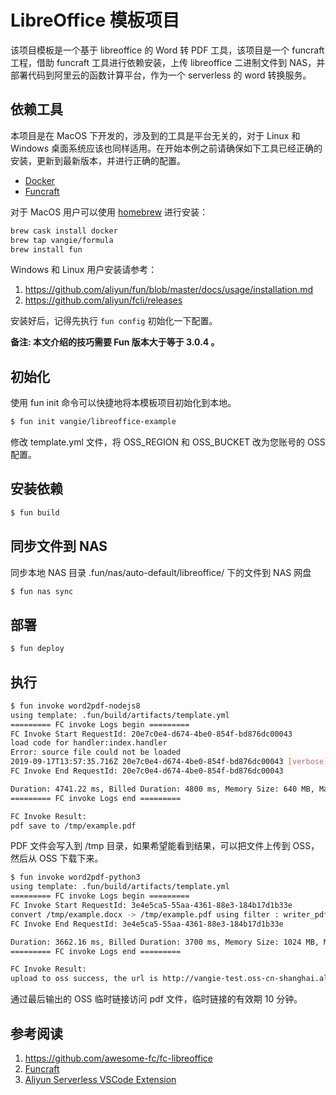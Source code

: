 # LibreOffice 模板项目

该项目模板是一个基于 libreoffice 的 Word 转 PDF 工具，该项目是一个 funcraft 工程，借助 funcraft 工具进行依赖安装，上传 libreoffice 二进制文件到 NAS，并部署代码到阿里云的函数计算平台，作为一个 serverless 的 word 转换服务。

## 依赖工具

本项目是在 MacOS 下开发的，涉及到的工具是平台无关的，对于 Linux 和 Windows 桌面系统应该也同样适用。在开始本例之前请确保如下工具已经正确的安装，更新到最新版本，并进行正确的配置。

* [Docker](https://www.docker.com/)
* [Funcraft](https://github.com/alibaba/funcraft)

对于 MacOS 用户可以使用 [homebrew](https://brew.sh/) 进行安装：

```bash
brew cask install docker
brew tap vangie/formula
brew install fun
```

Windows 和 Linux 用户安装请参考：

1. https://github.com/aliyun/fun/blob/master/docs/usage/installation.md
2. https://github.com/aliyun/fcli/releases

安装好后，记得先执行 `fun config` 初始化一下配置。

**备注: 本文介绍的技巧需要 Fun 版本大于等于 3.0.4 。**

## 初始化

使用 fun init 命令可以快捷地将本模板项目初始化到本地。

```bash
$ fun init vangie/libreoffice-example
```

修改 template.yml 文件，将 OSS_REGION 和 OSS_BUCKET 改为您账号的 OSS 配置。

## 安装依赖

```bash
$ fun build
```

## 同步文件到 NAS

同步本地 NAS 目录 .fun/nas/auto-default/libreoffice/ 下的文件到 NAS 网盘

```bash
$ fun nas sync
```

## 部署

```bash
$ fun deploy
```

## 执行

```bash
$ fun invoke word2pdf-nodejs8
using template: .fun/build/artifacts/template.yml
========= FC invoke Logs begin =========
FC Invoke Start RequestId: 20e7c0e4-d674-4be0-854f-bd876dc00043
load code for handler:index.handler
Error: source file could not be loaded
2019-09-17T13:57:35.716Z 20e7c0e4-d674-4be0-854f-bd876dc00043 [verbose] convert success.
FC Invoke End RequestId: 20e7c0e4-d674-4be0-854f-bd876dc00043

Duration: 4741.22 ms, Billed Duration: 4800 ms, Memory Size: 640 MB, Max Memory Used: 578.54 MB
========= FC invoke Logs end =========

FC Invoke Result:
pdf save to /tmp/example.pdf
```

PDF 文件会写入到 /tmp 目录，如果希望能看到结果，可以把文件上传到 OSS，然后从 OSS 下载下来。

```bash
$ fun invoke word2pdf-python3
using template: .fun/build/artifacts/template.yml
========= FC invoke Logs begin =========
FC Invoke Start RequestId: 3e4e5ca5-55aa-4361-88e3-184b17d1b33e
convert /tmp/example.docx -> /tmp/example.pdf using filter : writer_pdf_Export
FC Invoke End RequestId: 3e4e5ca5-55aa-4361-88e3-184b17d1b33e

Duration: 3662.16 ms, Billed Duration: 3700 ms, Memory Size: 1024 MB, Max Memory Used: 222.48 MB
========= FC invoke Logs end =========

FC Invoke Result:
upload to oss success, the url is http://vangie-test.oss-cn-shanghai.aliyuncs.com/example.pdf?security-token=CAISmwJ1q6Ft5B2yfSjIr4%2FPIe%2F8ir1n3oylSBHcjzJkT7Zeh4%2FquDz2IHpFfnFsBukftvU3nW5U5%2FYYlqZdVplOWU3Da%2BB364xK7Q75hxoyPX%2Fwv9I%2Bk5SANTW5KXyShb3%2FAYjQSNfaZY3eCTTtnTNyxr3XbCirW0ffX7SClZ9gaKZ8PGD6F00kYu1bPQx%2FssQXGGLMPPK2SH7Qj3HXEVBjt3gX6wo9y9zmnZDFtUKD0AymkbRJ%2BN%2BqGPX%2BMZkwZqUYesyuwel7epDG1CNt8BVQ%2FM909vceqG2f4o7EWgEAu0zYb7uEqMcqJQt4d7U8FaVLof7xj%2FRkt%2BDJkID6jh1LeOFSVSvcQ4avhc%2FFEvmkMdg3dL32K8pAU1cDq3ieGoABYo1HN8jkjweNasamY%2B0io9C2ovRum9qV50adS4RvGZhpLiZBaui%2F9J9v8iQq8EXkKkkTiURu7Qy6dyKzca4M6QrS51CgcJ4I%2Fel8KkzquqGrgDu0WXaQLVecwgD7bUjC11IK%2BExfiXMivAQRmTxdJUIbvzLW30a0M89wHpRV3EM%3D&OSSAccessKeyId=STS.NLzjUHgbFiNNJ7mk21C9rhJAZ&Expires=1570803861&Signature=gjwAOqHYNIpqOSYIUaXIFLcGxS8%3D
```

通过最后输出的 OSS 临时链接访问 pdf 文件，临时链接的有效期 10 分钟。

## 参考阅读

1. https://github.com/awesome-fc/fc-libreoffice
2. [Funcraft](https://github.com/alibaba/funcraft)
3. [Aliyun Serverless VSCode Extension](https://github.com/alibaba/serverless-vscode)
